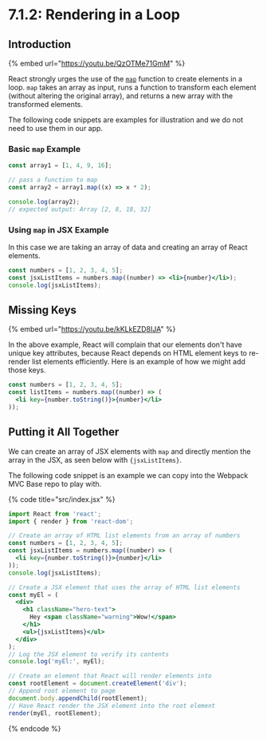 # 7.1.2: Rendering in a Loop

## Introduction

{% embed url="https://youtu.be/QzOTMe71GmM" %}

React strongly urges the use of the [`map`](https://developer.mozilla.org/en-US/docs/Web/JavaScript/Reference/Global_Objects/Array/map) function to create elements in a loop. `map` takes an array as input, runs a function to transform each element (without altering the original array), and returns a new array with the transformed elements.

The following code snippets are examples for illustration and we do not need to use them in our app.

### Basic `map` Example

```jsx
const array1 = [1, 4, 9, 16];

// pass a function to map
const array2 = array1.map((x) => x * 2);

console.log(array2);
// expected output: Array [2, 8, 18, 32]
```

### Using `map` in JSX Example

In this case we are taking an array of data and creating an array of React elements.

```jsx
const numbers = [1, 2, 3, 4, 5];
const jsxListItems = numbers.map((number) => <li>{number}</li>);
console.log(jsxListItems);
```

## Missing Keys

{% embed url="https://youtu.be/kKLkEZD8IJA" %}

In the above example, React will complain that our elements don't have unique key attributes, because React depends on HTML element keys to re-render list elements efficiently. Here is an example of how we might add those keys.

```jsx
const numbers = [1, 2, 3, 4, 5];
const listItems = numbers.map((number) => (
  <li key={number.toString()}>{number}</li>
));
```

## Putting it All Together

We can create an array of JSX elements with `map` and directly mention the array in the JSX, as seen below with `{jsxListItems}`.

The following code snippet is an example we can copy into the Webpack MVC Base repo to play with.

{% code title="src/index.jsx" %}

```jsx
import React from 'react';
import { render } from 'react-dom';

// Create an array of HTML list elements from an array of numbers
const numbers = [1, 2, 3, 4, 5];
const jsxListItems = numbers.map((number) => (
  <li key={number.toString()}>{number}</li>
));
console.log(jsxListItems);

// Create a JSX element that uses the array of HTML list elements
const myEl = (
  <div>
    <h1 className="hero-text">
      Hey <span className="warning">Wow!</span>
    </h1>
    <ul>{jsxListItems}</ul>
  </div>
);
// Log the JSX element to verify its contents
console.log('myEl:', myEl);

// Create an element that React will render elements into
const rootElement = document.createElement('div');
// Append root element to page
document.body.appendChild(rootElement);
// Have React render the JSX element into the root element
render(myEl, rootElement);
```

{% endcode %}
